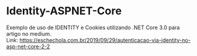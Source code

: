 # Identity-ASPNET-Core
Exemplo de uso de IDENTITY e Cookies utilizando .NET Core 3.0 para artigo no medium.
<br>
Link: https://eschechola.com.br/2019/09/29/autenticacao-via-identity-no-asp-net-core-2-2
